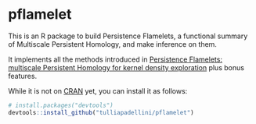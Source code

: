 # pflamelet

This is an R package to build Persistence Flamelets, a functional summary of Multiscale Persistent Homology, and make inference on them. 

It implements all the methods introduced in [Persistence Flamelets: multiscale Persistent Homology for kernel density exploration](https://arxiv.org/abs/1709.07097) plus bonus features. 

While it is not on [CRAN](https://cran.r-project.org) yet, you can install it as follows: 
``` r
# install.packages("devtools")
devtools::install_github("tulliapadellini/pflamelet")
```
